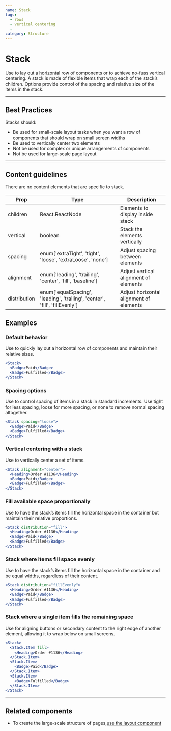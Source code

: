 ```yaml
---
name: Stack
tags:
  - rows
  - vertical centering
  -
category: Structure
---
```


# Stack
Use to lay out a horizontal row of components or to achieve no-fuss vertical
centering. A stack is made of flexible items that wrap each of the stack’s
children. Options provide control of the spacing and relative size of the items
in the stack.

---

## Best Practices
Stacks should:

* Be used for small-scale layout tasks when you want a row of components that should wrap on small screen widths
* Be used to vertically center two elements
* Not be used for complex or unique arrangements of components
* Not be used for large-scale page layout

---

## Content guidelines
There are no content elements that are specific to stack.

| Prop | Type | Description |
| ---- | ---- | ----------- |
| children | React.ReactNode | Elements to display inside stack |
| vertical | boolean | Stack the elements vertically |
| spacing | enum['extraTight', 'tight', 'loose', 'extraLoose', 'none'] | Adjust spacing between elements |
| alignment | enum['leading', 'trailing', 'center', 'fill', 'baseline'] | Adjust vertical alignment of elements |
| distribution | enum['equalSpacing', 'leading', 'trailing', 'center', 'fill', 'fillEvenly'] | Adjust horizontal alignment of elements |

## Examples

### Default behavior

Use to quickly lay out a horizontal row of components and maintain their relative sizes.

```jsx
<Stack>
  <Badge>Paid</Badge>
  <Badge>Fulfilled</Badge>
</Stack>
```

### Spacing options

Use to control spacing of items in a stack in standard increments. Use tight for less spacing, loose for more spacing, or none to remove normal spacing altogether.

```jsx
<Stack spacing="loose">
  <Badge>Paid</Badge>
  <Badge>Fulfilled</Badge>
</Stack>
```

### Vertical centering with a stack

Use to vertically center a set of items.

```jsx
<Stack alignment="center">
  <Heading>Order #1136</Heading>
  <Badge>Paid</Badge>
  <Badge>Fulfilled</Badge>
</Stack>
```

### Fill available space proportionally

Use to have the stack’s items fill the horizontal space in the container but maintain their relative proportions.

```jsx
<Stack distribution="fill">
  <Heading>Order #1136</Heading>
  <Badge>Paid</Badge>
  <Badge>Fulfilled</Badge>
</Stack>
```

### Stack where items fill space evenly

Use to have the stack’s items fill the horizontal space in the container and be equal widths, regardless of their content.

```jsx
<Stack distribution="fillEvenly">
  <Heading>Order #1136</Heading>
  <Badge>Paid</Badge>
  <Badge>Fulfilled</Badge>
</Stack>
```

### Stack where a single item fills the remaining space

Use for aligning buttons or secondary content to the right edge of another element, allowing it to wrap below on small screens.

```jsx
<Stack>
  <Stack.Item fill>
    <Heading>Order #1136</Heading>
  </Stack.Item>
  <Stack.Item>
    <Badge>Paid</Badge>
  </Stack.Item>
  <Stack.Item>
    <Badge>Fulfilled</Badge>
  </Stack.Item>
</Stack>
```

---

## Related components

* To create the large-scale structure of pages,[use the layout component](/components/structure/layout)
